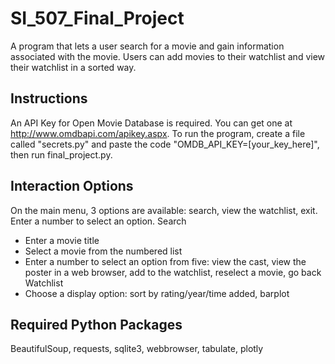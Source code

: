 # SI_507_Final_Project
A program that lets a user search for a movie and gain information associated with the movie. Users can add movies to their watchlist and view their watchlist in a sorted way.
## Instructions
An API Key for Open Movie Database is required. You can get one at http://www.omdbapi.com/apikey.aspx.
To run the program, create a file called "secrets.py" and paste the code "OMDB_API_KEY=[your_key_here]", then run final_project.py.
## Interaction Options
On the main menu, 3 options are available: search, view the watchlist, exit. Enter a number to select an option.
Search
  - Enter a movie title
  - Select a movie from the numbered list
  - Enter a number to select an option from five: view the cast, view the poster in a web browser, add to the watchlist, reselect a movie, go back
Watchlist
  - Choose a display option: sort by rating/year/time added, barplot
## Required Python Packages
BeautifulSoup, requests, sqlite3, webbrowser, tabulate, plotly
